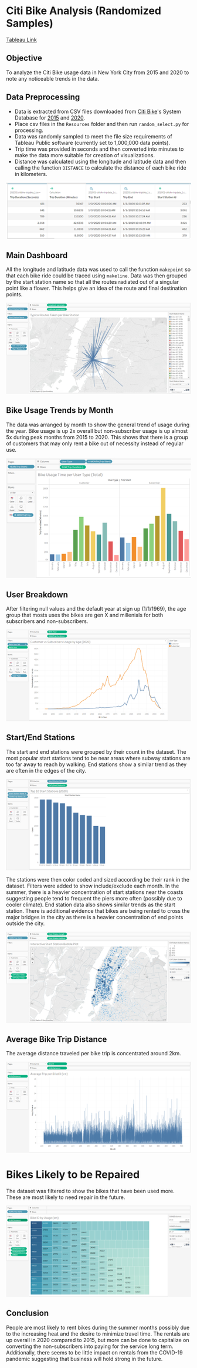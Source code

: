 # Citi Bike Analysis (Randomized Samples)

[Tableau Link](https://public.tableau.com/app/profile/thomas.ngo3259/viz/AnAnalysisofNYCCitiBikeUsage2015vs_2020/Story1)

## Objective ##
To analyze the Citi Bike usage data in New York City from 2015 and 2020 to note any noticeable trends in the data.

## Data Preprocessing ##
* Data is extracted from CSV files downloaded from [Citi Bike](https://citibikenyc.com/system-data)'s System Database for [2015](https://s3.amazonaws.com/tripdata/2015-citibike-tripdata.zip) and [2020](https://s3.amazonaws.com/tripdata/2020-citibike-tripdata.zip).
* Place csv files in the `Resources` folder and then run `random_select.py` for processing.
* Data was randomly sampled to meet the file size requirements of Tableau Public software (currently set to 1,000,000 data points).
* Trip time was provided in seconds and then converted into minutes to make the data more suitable for creation of visualizations.
* Distance was calculated using the longitude and latitude data and then calling the function `DISTANCE` to calculate the distance of each bike ride in kilometers.

![CSV Data](Resources/csvdata.PNG)

## Main Dashboard ##
All the longitude and latitude data was used to call the function `makepoint` so that each bike ride could be traced using `makeline`. Data was then grouped by the start station name so that all the routes radiated out of a singular point like a flower. This helps give an idea of the route and final destination points.

![Main Dashboard](Resources/routestaken.PNG)

## Bike Usage Trends by Month ##
The data was arranged by month to show the general trend of usage during the year. Bike usage is up 2x overall but non-subscriber usage is up almost 5x during peak months from 2015 to 2020. This shows that there is a group of customers that may only rent a bike out of necessity instead of regular use.

![Bike Usage](Resources/bikeusage.PNG)

## User Breakdown ##
After filtering null values and the default year at sign up (1/1/1969), the age group that mosts uses the bikes are gen X and millenials for both subscribers and non-subscribers.

![User Breakdown](Resources/usertype.PNG)

## Start/End Stations ##
The start and end stations were grouped by their count in the dataset. The most popular start stations tend to be near areas where subway stations are too far away to reach by walking. End stations show a similar trend as they are often in the edges of the city. 

![Start Stations](Resources/startstations.PNG)

The stations were then color coded and sized according be their rank in the dataset. Filters were added to show include/exclude each month. In the summer, there is a heavier concentration of start stations near the coasts suggesting people tend to frequent the piers more often (possibly due to cooler climate). End station data also shows similar trends as the start station. There is additional evidence that bikes are being rented to cross the major bridges in the city as there is a heavier concentration of end points outside the city.

![Bubble Plot](Resources/bubbleplot.PNG)

## Average Bike Trip Distance ##
The average distance traveled per bike trip is concentrated around 2km.

![Line Graph](Resources/linegraph.PNG)

# Bikes Likely to be Repaired ##
The dataset was filtered to show the bikes that have been used more. These are most likely to need repair in the future. 

![Bike Repair](Resources/bikerepair.PNG)

## Conclusion ##
People are most likely to rent bikes during the summer months possibly due to the increasing heat and the desire to minimize travel time. The rentals are up overall in 2020 compared to 2015, but more can be done to capitalize on converting the non-subscribers into paying for the service long term. Additionally, there seems to be little impact on rentals from the COVID-19 pandemic suggesting that business will hold strong in the future.
